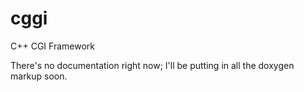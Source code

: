# cggi
C++ CGI Framework

There's no documentation right now; I'll be putting in all the doxygen markup soon.
